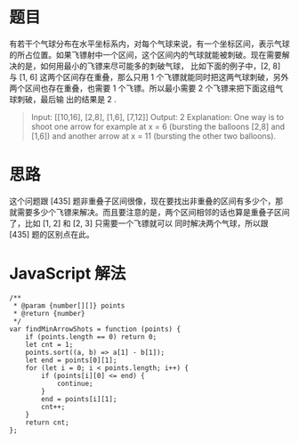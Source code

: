 # 题目
有若干个气球分布在水平坐标系内，对每个气球来说，有一个坐标区间，表示气球的所占位置。如果飞镖射中一个区间，这个区间内的气球就能被刺破。现在需要解决的是，如何用最小的飞镖来尽可能多的刺破气球，
比如下面的例子中，[2, 8] 与 [1, 6] 这两个区间存在重叠，那么只用 1 个飞镖就能同时把这两气球刺破，另外两个区间也存在重叠，也需要 1 个飞镖。所以最小需要 2 个飞镖来把下面这组气球刺破，最后输
出的结果是 2 .
> Input:
[[10,16], [2,8], [1,6], [7,12]]
Output:
2
Explanation:
One way is to shoot one arrow for example at x = 6 (bursting the balloons [2,8] and [1,6]) and another arrow at x = 11 (bursting the other two balloons).

# 思路
这个问题跟 [435] 题非重叠子区间很像，现在要找出非重叠的区间有多少个，那就需要多少个飞镖来解决。而且要注意的是，两个区间相邻的话也算是重叠子区间了，比如 [1, 2] 和 [2, 3] 只需要一个飞镖就可以
同时解决两个气球，所以跟 [435] 题的区别点在此。

# JavaScript 解法
```
/**
 * @param {number[][]} points
 * @return {number}
 */
var findMinArrowShots = function (points) {
    if (points.length == 0) return 0;
    let cnt = 1;
    points.sort((a, b) => a[1] - b[1]);
    let end = points[0][1];
    for (let i = 0; i < points.length; i++) {
        if (points[i][0] <= end) {
            continue;
        }
        end = points[i][1];
        cnt++;
    }
    return cnt;
};
```
